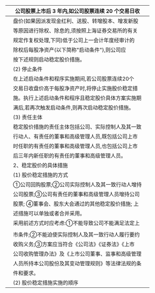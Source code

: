|  | 公司股票上市后 3 年内,如公司股票连续 20 个交易日收 |  |
|--|-------------------------------|--|
|  | 盘价(如果因派发现金红利、送股、转增股本、增发新股     |  |
|  | 等原因进行除权、除息的,须按照上海证券交易所的有关     |  |
|  | 规定作复权处理,下同)低于公司上一会计年度经审计的     |  |
|  | 除权后每股净资产(以下简称"启动条件"),则公司应     |  |
|  | 按下述规则启动稳定股价措施。                |  |
|  | (2) 停止条件                      |  |
|  | 在上述启动条件和程序实施期间,若公司股票连续20个     |  |
|  | 交易日收盘价高于每股净资产时,将停止实施股价稳定措     |  |
|  | 施。执行上述启动条件和程序且稳定股价具体方案实施期     |  |
|  | 满后,若再次触发启动条件,则再次启动稳定股价措施。     |  |
|  | (3) 责任主体                      |  |
|  | 稳定股价措施的责任主体包括公司、实际控制人及其一致     |  |
|  | 行动人、有责任的董事和高级管理人员,既包括公司上市     |  |
|  | 时任职的有责任的董事和高级管理人员,也包括公司上市     |  |
|  | 后三年内新任职的有责任的董事和高级管理人员。        |  |
|  | 2、稳定股价的具体措施                   |  |
|  | (1) 股价稳定措施的方式                 |  |
|  | ①公司回购股票;②公司实际控制人及其一致行动人增持     |  |
|  | 公司股票;③公司有责任的董事和高级管理人员增持公司     |  |
|  | 股票; ④董事会、股东大会通过的其他稳定股价措施; 上   |  |
|  | 述措施可以单独或者合并采用。                |  |
|  | 采用前述方式时应考虑:①不能导致公司不能满足法定上     |  |
|  |                               |  |
|  | 市条件;②不能迫使实际控制人及其一致行动人履行要约     |  |
|  | 收购义务;③方案应当符合《公司法》《证券法》《上市     |  |
|  | 公司收购管理办法》及《上市公司董事、监事和高级管理     |  |
|  | 人员所持本公司股份及其变动管理规则》等法律法规的条     |  |
|  | 件和要求。                         |  |
|  | (2) 股价稳定措施实施的顺序               |  |